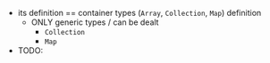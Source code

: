 * its definition == container types (`Array`, `Collection`, `Map`) definition
  * ONLY generic types / can be dealt
    * `Collection`
    * `Map`
* TODO: